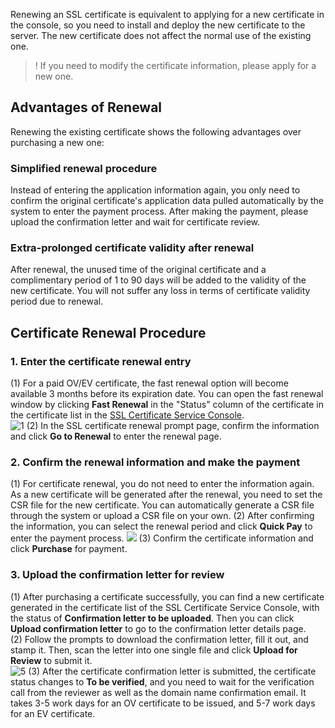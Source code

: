 Renewing an SSL certificate is equivalent to applying for a new certificate in the console, so you need to install and deploy the new certificate to the server. The new certificate does not affect the normal use of the existing one.
> ! If you need to modify the certificate information, please apply for a new one.

## Advantages of Renewal
Renewing the existing certificate shows the following advantages over purchasing a new one:    
### Simplified renewal procedure
Instead of entering the application information again, you only need to confirm the original certificate's application data pulled automatically by the system to enter the payment process. After making the payment, please upload the confirmation letter and wait for certificate review.   
### Extra-prolonged certificate validity after renewal
After renewal, the unused time of the original certificate and a complimentary period of 1 to 90 days will be added to the validity of the new certificate. You will not suffer any loss in terms of certificate validity period due to renewal.   
 
## Certificate Renewal Procedure

### 1. Enter the certificate renewal entry
(1) For a paid OV/EV certificate, the fast renewal option will become available 3 months before its expiration date. You can open the fast renewal window by clicking **Fast Renewal** in the "Status" column of the certificate in the certificate list in the [SSL Certificate Service Console](https://console.cloud.tencent.com/ssl).    
![1](https://mc.qcloudimg.com/static/img/f1a8c5f4245cde0334dbf2e0770960d8/image.png)
(2) In the SSL certificate renewal prompt page, confirm the information and click **Go to Renewal** to enter the renewal page.

### 2. Confirm the renewal information and make the payment
(1) For certificate renewal, you do not need to enter the information again. As a new certificate will be generated after the renewal, you need to set the CSR file for the new certificate. You can automatically generate a CSR file through the system or upload a CSR file on your own.
(2) After confirming the information, you can select the renewal period and click **Quick Pay** to enter the payment process.
![](https://main.qcloudimg.com/raw/43d03259ec84142aa842bd8cbbbba418.png)
(3) Confirm the certificate information and click **Purchase** for payment.   

### 3. Upload the confirmation letter for review
(1) After purchasing a certificate successfully, you can find a new certificate generated in the certificate list of the SSL Certificate Service Console, with the status of **Confirmation letter to be uploaded**. Then you can click **Upload confirmation letter** to go to the confirmation letter details page.    
(2) Follow the prompts to download the confirmation letter, fill it out, and stamp it. Then, scan the letter into one single file and click **Upload for Review** to submit it.   
![5](https://mc.qcloudimg.com/static/img/243413870795fc3421fd28db5a9e68a8/image.png)
(3) After the certificate confirmation letter is submitted, the certificate status changes to **To be verified**, and you need to wait for the verification call from the reviewer as well as the domain name confirmation email.
It takes 3-5 work days for an OV certificate to be issued, and 5-7 work days for an EV certificate.

